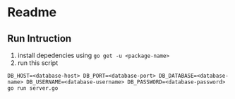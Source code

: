 # Readme

## Run Intruction

1. install depedencies using `go get -u <package-name>`
2. run this script

`DB_HOST=<database-host> DB_PORT=<database-port> DB_DATABASE=<database-name> DB_USERNAME=<database-username> DB_PASSWORD=<database-password> go run server.go`

